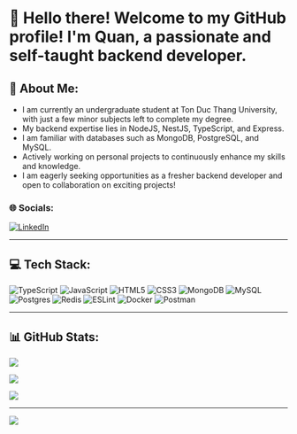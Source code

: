 # 👋 Hello there! Welcome to my GitHub profile! I'm Quan, a passionate and self-taught backend developer.

## 💫 About Me:
- I am currently an undergraduate student at Ton Duc Thang University, with just a few minor subjects left to complete my degree.
- My backend expertise lies in NodeJS, NestJS, TypeScript, and Express.
- I am familiar with databases such as MongoDB, PostgreSQL, and MySQL.
- Actively working on personal projects to continuously enhance my skills and knowledge.
- I am eagerly seeking opportunities as a fresher backend developer and open to collaboration on exciting projects!

### 🌐 Socials:
[![LinkedIn](https://img.shields.io/badge/LinkedIn-%230077B5.svg?logo=linkedin&logoColor=white)](https://www.linkedin.com/in/ducquannguyen36) 
<hr>

## 💻 Tech Stack:
![TypeScript](https://img.shields.io/badge/typescript-%23007ACC.svg?style=for-the-badge&logo=typescript&logoColor=white) ![JavaScript](https://img.shields.io/badge/javascript-%23323330.svg?style=for-the-badge&logo=javascript&logoColor=%23F7DF1E) ![HTML5](https://img.shields.io/badge/html5-%23E34F26.svg?style=for-the-badge&logo=html5&logoColor=white) ![CSS3](https://img.shields.io/badge/css3-%231572B6.svg?style=for-the-badge&logo=css3&logoColor=white) ![MongoDB](https://img.shields.io/badge/MongoDB-%234ea94b.svg?style=for-the-badge&logo=mongodb&logoColor=white) ![MySQL](https://img.shields.io/badge/mysql-%2300f.svg?style=for-the-badge&logo=mysql&logoColor=white) ![Postgres](https://img.shields.io/badge/postgres-%23316192.svg?style=for-the-badge&logo=postgresql&logoColor=white) ![Redis](https://img.shields.io/badge/redis-%23DD0031.svg?style=for-the-badge&logo=redis&logoColor=white) ![ESLint](https://img.shields.io/badge/ESLint-4B3263?style=for-the-badge&logo=eslint&logoColor=white) ![Docker](https://img.shields.io/badge/docker-%230db7ed.svg?style=for-the-badge&logo=docker&logoColor=white) ![Postman](https://img.shields.io/badge/Postman-FF6C37?style=for-the-badge&logo=postman&logoColor=white)
<hr>

## 📊 GitHub Stats:
![](https://github-readme-stats-xi-jade.vercel.app/api?username=kingslyt36&theme=dracula&hide_border=false&include_all_commits=true&count_private=true)
<br/>

![](https://github-readme-streak-stats.herokuapp.com/?user=kingslyt36&theme=dracula&hide_border=false)
<br/>

![](https://github-readme-stats-xi-jade.vercel.app/api/top-langs/?username=kingslyt36&layout=compact&theme=dracula)

---
[![](https://visitcount.itsvg.in/api?id=kingslyt36&icon=0&color=0)](https://visitcount.itsvg.in)

<!-- Proudly created with GPRM ( https://gprm.itsvg.in ) -->

